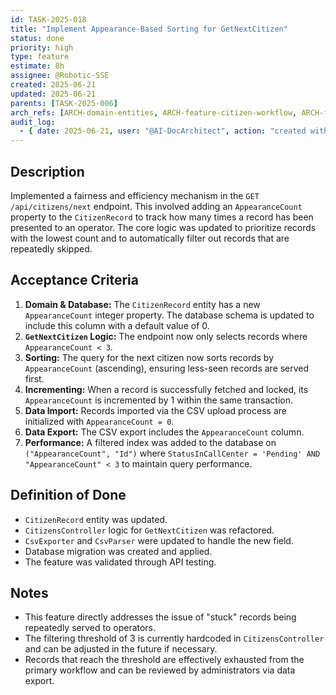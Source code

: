 ```yaml
---
id: TASK-2025-018
title: "Implement Appearance-Based Sorting for GetNextCitizen"
status: done
priority: high
type: feature
estimate: 8h
assignee: @Robotic-SSE
created: 2025-06-21
updated: 2025-06-21
parents: [TASK-2025-006]
arch_refs: [ARCH-domain-entities, ARCH-feature-citizen-workflow, ARCH-feature-admin-data-management]
audit_log:
  - { date: 2025-06-21, user: "@AI-DocArchitect", action: "created with status done" }
---
```


## Description

Implemented a fairness and efficiency mechanism in the `GET /api/citizens/next` endpoint. This involved adding an `AppearanceCount` property to the `CitizenRecord` to track how many times a record has been presented to an operator. The core logic was updated to prioritize records with the lowest count and to automatically filter out records that are repeatedly skipped.

## Acceptance Criteria

1.  **Domain & Database:** The `CitizenRecord` entity has a new `AppearanceCount` integer property. The database schema is updated to include this column with a default value of 0.
2.  **`GetNextCitizen` Logic:** The endpoint now only selects records where `AppearanceCount < 3`.
3.  **Sorting:** The query for the next citizen now sorts records by `AppearanceCount` (ascending), ensuring less-seen records are served first.
4.  **Incrementing:** When a record is successfully fetched and locked, its `AppearanceCount` is incremented by 1 within the same transaction.
5.  **Data Import:** Records imported via the CSV upload process are initialized with `AppearanceCount = 0`.
6.  **Data Export:** The CSV export includes the `AppearanceCount` column.
7.  **Performance:** A filtered index was added to the database on `("AppearanceCount", "Id")` where `StatusInCallCenter = 'Pending' AND "AppearanceCount" < 3` to maintain query performance.

## Definition of Done

- `CitizenRecord` entity was updated.
- `CitizensController` logic for `GetNextCitizen` was refactored.
- `CsvExporter` and `CsvParser` were updated to handle the new field.
- Database migration was created and applied.
- The feature was validated through API testing.

## Notes

- This feature directly addresses the issue of "stuck" records being repeatedly served to operators.
- The filtering threshold of 3 is currently hardcoded in `CitizensController` and can be adjusted in the future if necessary.
- Records that reach the threshold are effectively exhausted from the primary workflow and can be reviewed by administrators via data export.
